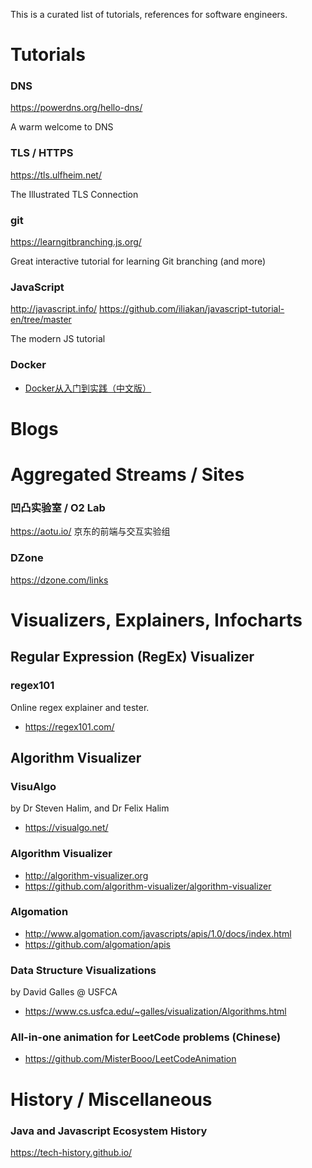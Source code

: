 This is a curated list of tutorials, references for software engineers. 



# Tutorials

### DNS

https://powerdns.org/hello-dns/

A warm welcome to DNS


### TLS / HTTPS

https://tls.ulfheim.net/

The Illustrated TLS Connection


### git

https://learngitbranching.js.org/

Great interactive tutorial for learning Git branching (and more) 

### JavaScript

http://javascript.info/
https://github.com/iliakan/javascript-tutorial-en/tree/master

The modern JS tutorial

### Docker
* [Docker从入门到实践（中文版）](https://www.yuque.com/grasilife/docker)

# Blogs

# Aggregated Streams / Sites

### 凹凸实验室 / O2 Lab 
https://aotu.io/
京东的前端与交互实验组

### DZone
https://dzone.com/links


# Visualizers, Explainers, Infocharts

## Regular Expression (RegEx) Visualizer
### regex101
Online regex explainer and tester.
* https://regex101.com/

## Algorithm Visualizer 

### VisuAlgo
by Dr Steven Halim, and Dr Felix Halim
* https://visualgo.net/

### Algorithm Visualizer
* http://algorithm-visualizer.org
* https://github.com/algorithm-visualizer/algorithm-visualizer

### Algomation
* http://www.algomation.com/javascripts/apis/1.0/docs/index.html
* https://github.com/algomation/apis

### Data Structure Visualizations
by David Galles  @ USFCA
* https://www.cs.usfca.edu/~galles/visualization/Algorithms.html

### All-in-one animation for LeetCode problems (Chinese)  
* https://github.com/MisterBooo/LeetCodeAnimation


# History / Miscellaneous

### Java and Javascript Ecosystem History 
https://tech-history.github.io/
